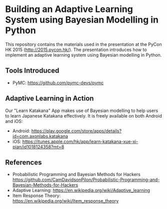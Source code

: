 Building an Adaptive Learning System using Bayesian Modelling in Python
=======================================================================
This repository contains the materials used in the presentation at the PyCon HK 2015 (http://2015.pycon.hk/).
The presentation introduces how to implement an adaptive learning system using Bayesian modelling in Python.

## Tools Introduced
* PyMC: https://github.com/pymc-devs/pymc 

## Adaptive Learning in Action
Our "Learn Katakana" App makes use of Bayesian modelling to help users to learn Japanese Katakana effectively. It is freely available on both Android and iOS:
- Android: https://play.google.com/store/apps/details?id=com.axonlabs.katakana
- iOS: https://itunes.apple.com/hk/app/learn-katakana-xue-xi-pian/id1018124358?mt=8

## References
* Probabilistic Programming and Bayesian Methods for Hackers https://github.com/CamDavidsonPilon/Probabilistic-Programming-and-Bayesian-Methods-for-Hackers 
* Adaptive Learning: https://en.wikipedia.org/wiki/Adaptive_learning
* Item Response Theory: https://en.wikipedia.org/wiki/Item_response_theory
